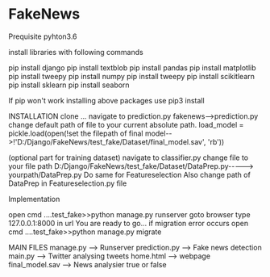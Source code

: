 # FakeNews

Prequisite
pyhton3.6

install libraries with following commands

pip install django
pip install textblob
pip install pandas
pip install matplotlib
pip install tweepy
pip install numpy
pip install tweepy
pip install scikitlearn
pip install sklearn
pip install seaborn


If pip won't work installing above packages use pip3 install

INSTALLATION
clone ...
navigate to prediction.py 
fakenews-->prediction.py
change default path of file to your current absolute path. 
load_model = pickle.load(open(!set the filepath of final model-->!'D:/Django/FakeNews/test_fake/Dataset/final_model.sav', 
'rb'))

(optional part for training dataset)
navigate to classifier.py 
change file to your file path 
D:/Django/FakeNews/test_fake/Dataset/DataPrep.py-----> yourpath/DataPrep.py
Do same for Featureselection 
Also change path of DataPrep in Featureselection.py file


Implementation


open cmd
....test_fake>>python manage.py runserver
goto browser  type 127.0.0.1:8000 in url
You are ready to go...
if migration error occurs
open cmd
....test_fake>>python manage.py migrate


MAIN FILES
manage.py --> Runserver
prediction.py --> Fake news detection
main.py --> Twitter analysing tweets
home.html --> webpage
final_model.sav --> News analysier true or false
